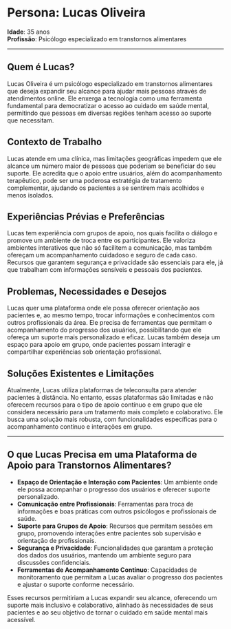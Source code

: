 
# Persona: Lucas Oliveira

**Idade**: 35 anos  
**Profissão**: Psicólogo especializado em transtornos alimentares  

---

## Quem é Lucas?
Lucas Oliveira é um psicólogo especializado em transtornos alimentares que deseja expandir seu alcance para ajudar mais pessoas através de atendimentos online. Ele enxerga a tecnologia como uma ferramenta fundamental para democratizar o acesso ao cuidado em saúde mental, permitindo que pessoas em diversas regiões tenham acesso ao suporte que necessitam.

## Contexto de Trabalho
Lucas atende em uma clínica, mas limitações geográficas impedem que ele alcance um número maior de pessoas que poderiam se beneficiar do seu suporte. Ele acredita que o apoio entre usuários, além do acompanhamento terapêutico, pode ser uma poderosa estratégia de tratamento complementar, ajudando os pacientes a se sentirem mais acolhidos e menos isolados.

## Experiências Prévias e Preferências
Lucas tem experiência com grupos de apoio, nos quais facilita o diálogo e promove um ambiente de troca entre os participantes. Ele valoriza ambientes interativos que não só facilitem a comunicação, mas também ofereçam um acompanhamento cuidadoso e seguro de cada caso. Recursos que garantem segurança e privacidade são essenciais para ele, já que trabalham com informações sensíveis e pessoais dos pacientes.

## Problemas, Necessidades e Desejos
Lucas quer uma plataforma onde ele possa oferecer orientação aos pacientes e, ao mesmo tempo, trocar informações e conhecimentos com outros profissionais da área. Ele precisa de ferramentas que permitam o acompanhamento do progresso dos usuários, possibilitando que ele ofereça um suporte mais personalizado e eficaz. Lucas também deseja um espaço para apoio em grupo, onde pacientes possam interagir e compartilhar experiências sob orientação profissional.

## Soluções Existentes e Limitações
Atualmente, Lucas utiliza plataformas de teleconsulta para atender pacientes à distância. No entanto, essas plataformas são limitadas e não oferecem recursos para o tipo de apoio contínuo e em grupo que ele considera necessário para um tratamento mais completo e colaborativo. Ele busca uma solução mais robusta, com funcionalidades específicas para o acompanhamento contínuo e interações em grupo.

---

## O que Lucas Precisa em uma Plataforma de Apoio para Transtornos Alimentares?

- **Espaço de Orientação e Interação com Pacientes**: Um ambiente onde ele possa acompanhar o progresso dos usuários e oferecer suporte personalizado.
- **Comunicação entre Profissionais**: Ferramentas para troca de informações e boas práticas com outros psicólogos e profissionais de saúde.
- **Suporte para Grupos de Apoio**: Recursos que permitam sessões em grupo, promovendo interações entre pacientes sob supervisão e orientação de profissionais.
- **Segurança e Privacidade**: Funcionalidades que garantam a proteção dos dados dos usuários, mantendo um ambiente seguro para discussões confidenciais.
- **Ferramentas de Acompanhamento Contínuo**: Capacidades de monitoramento que permitam a Lucas avaliar o progresso dos pacientes e ajustar o suporte conforme necessário.

Esses recursos permitiriam a Lucas expandir seu alcance, oferecendo um suporte mais inclusivo e colaborativo, alinhado às necessidades de seus pacientes e ao seu objetivo de tornar o cuidado em saúde mental mais acessível.
